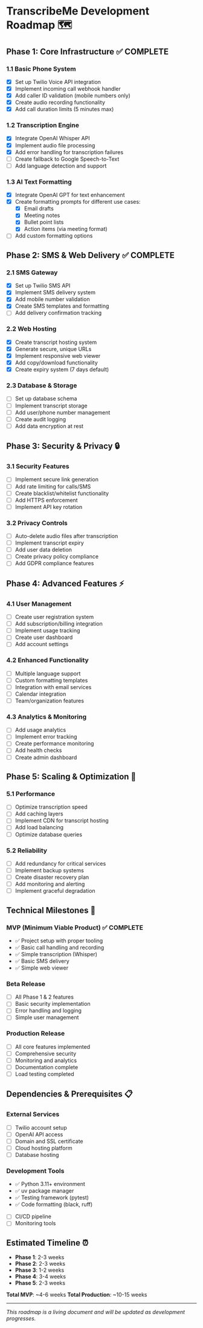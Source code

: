 # TranscribeMe Development Roadmap 🗺️

## Phase 1: Core Infrastructure ✅ COMPLETE

### 1.1 Basic Phone System
- [x] Set up Twilio Voice API integration
- [x] Implement incoming call webhook handler
- [x] Add caller ID validation (mobile numbers only)
- [x] Create audio recording functionality
- [x] Add call duration limits (5 minutes max)

### 1.2 Transcription Engine
- [x] Integrate OpenAI Whisper API
- [x] Implement audio file processing
- [x] Add error handling for transcription failures
- [ ] Create fallback to Google Speech-to-Text
- [ ] Add language detection and support

### 1.3 AI Text Formatting
- [x] Integrate OpenAI GPT for text enhancement
- [x] Create formatting prompts for different use cases:
  - [x] Email drafts
  - [x] Meeting notes
  - [x] Bullet point lists
  - [x] Action items (via meeting format)
- [ ] Add custom formatting options

## Phase 2: SMS & Web Delivery ✅ COMPLETE

### 2.1 SMS Gateway
- [x] Set up Twilio SMS API
- [x] Implement SMS delivery system
- [x] Add mobile number validation
- [x] Create SMS templates and formatting
- [ ] Add delivery confirmation tracking

### 2.2 Web Hosting
- [x] Create transcript hosting system
- [x] Generate secure, unique URLs
- [x] Implement responsive web viewer
- [x] Add copy/download functionality
- [x] Create expiry system (7 days default)

### 2.3 Database & Storage
- [ ] Set up database schema
- [ ] Implement transcript storage
- [ ] Add user/phone number management
- [ ] Create audit logging
- [ ] Add data encryption at rest

## Phase 3: Security & Privacy 🔒

### 3.1 Security Features
- [ ] Implement secure link generation
- [ ] Add rate limiting for calls/SMS
- [ ] Create blacklist/whitelist functionality
- [ ] Add HTTPS enforcement
- [ ] Implement API key rotation

### 3.2 Privacy Controls
- [ ] Auto-delete audio files after transcription
- [ ] Implement transcript expiry
- [ ] Add user data deletion
- [ ] Create privacy policy compliance
- [ ] Add GDPR compliance features

## Phase 4: Advanced Features ⚡

### 4.1 User Management
- [ ] Create user registration system
- [ ] Add subscription/billing integration
- [ ] Implement usage tracking
- [ ] Create user dashboard
- [ ] Add account settings

### 4.2 Enhanced Functionality
- [ ] Multiple language support
- [ ] Custom formatting templates
- [ ] Integration with email services
- [ ] Calendar integration
- [ ] Team/organization features

### 4.3 Analytics & Monitoring
- [ ] Add usage analytics
- [ ] Implement error tracking
- [ ] Create performance monitoring
- [ ] Add health checks
- [ ] Create admin dashboard

## Phase 5: Scaling & Optimization 🚀

### 5.1 Performance
- [ ] Optimize transcription speed
- [ ] Add caching layers
- [ ] Implement CDN for transcript hosting
- [ ] Add load balancing
- [ ] Optimize database queries

### 5.2 Reliability
- [ ] Add redundancy for critical services
- [ ] Implement backup systems
- [ ] Create disaster recovery plan
- [ ] Add monitoring and alerting
- [ ] Implement graceful degradation

## Technical Milestones 🎯

### MVP (Minimum Viable Product) ✅ COMPLETE
- ✅ Project setup with proper tooling
- ✅ Basic call handling and recording
- ✅ Simple transcription (Whisper)
- ✅ Basic SMS delivery
- ✅ Simple web viewer

### Beta Release
- [ ] All Phase 1 & 2 features
- [ ] Basic security implementation
- [ ] Error handling and logging
- [ ] Simple user management

### Production Release
- [ ] All core features implemented
- [ ] Comprehensive security
- [ ] Monitoring and analytics
- [ ] Documentation complete
- [ ] Load testing completed

## Dependencies & Prerequisites 📋

### External Services
- [ ] Twilio account setup
- [ ] OpenAI API access
- [ ] Domain and SSL certificate
- [ ] Cloud hosting platform
- [ ] Database hosting

### Development Tools
- ✅ Python 3.11+ environment
- ✅ uv package manager
- ✅ Testing framework (pytest)
- ✅ Code formatting (black, ruff)
- [ ] CI/CD pipeline
- [ ] Monitoring tools

## Estimated Timeline ⏰

- **Phase 1**: 2-3 weeks
- **Phase 2**: 2-3 weeks  
- **Phase 3**: 1-2 weeks
- **Phase 4**: 3-4 weeks
- **Phase 5**: 2-3 weeks

**Total MVP**: ~4-6 weeks
**Total Production**: ~10-15 weeks

---

*This roadmap is a living document and will be updated as development progresses.*